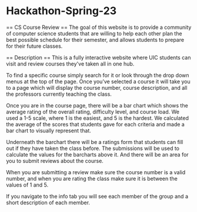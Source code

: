 # Hackathon-Spring-23
== CS Course Review ==
The goal of this website is to provide a community of computer science students that are willing to help each other plan the best possible schedule for their semester, and allows students to prepare for their future classes.

== Description ==
This is a fully interactive website where UIC students can visit and review courses they've taken all in one hub.

To find a specific course simply search for it or look through the drop down menus at the top of the page. Once you’ve selected a course it will take you to a page which will display the course number, course description, and all the professors currently teaching the class. 

Once you are in the course page, there will be a bar chart which shows the average rating of the overall rating, difficulty level, and course load. We used a 1-5 scale, where 1 is the easiest, and 5 is the hardest. We calculated the average of the scores that students gave for each criteria and made a bar chart to visually represent that.

Underneath the barchart there will be a ratings form that students can fill out if they have taken the class before. The submissions will be used to calculate the values for the barcharts above it. And there will be an area for you to submit reviews about the course.

When you are submitting a review make sure the course number is a valid number, and when you are rating the class make sure it is between the values of 1 and 5.

If you navigate to the info tab you will see each member of the group and a short description of each member.

